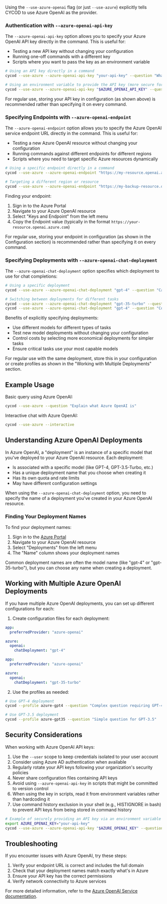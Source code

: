 Using the `--use-azure-openai` flag (or just `--use-azure`) explicitly tells CYCOD to use Azure OpenAI as the provider.

### Authentication with `--azure-openai-api-key`

The `--azure-openai-api-key` option allows you to specify your Azure OpenAI API key directly in the command. This is useful for:

- Testing a new API key without changing your configuration
- Running one-off commands with a different key
- Scripts where you want to pass the key as an environment variable

```bash
# Using an API key directly in a command
cycod --use-azure --azure-openai-api-key "your-api-key" --question "What's the weather like today?"

# Using an environment variable to provide the API key (more secure for scripts)
cycod --use-azure --azure-openai-api-key "$AZURE_OPENAI_API_KEY" --question "What's the weather like today?"
```

For regular use, storing your API key in configuration (as shown above) is recommended rather than specifying it on every command.

### Specifying Endpoints with `--azure-openai-endpoint`

The `--azure-openai-endpoint` option allows you to specify the Azure OpenAI service endpoint URL directly in the command. This is useful for:

- Testing a new Azure OpenAI resource without changing your configuration
- Running commands against different endpoints for different regions
- Scripts where you need to target specific Azure resources dynamically

```bash
# Using a specific endpoint directly in a command
cycod --use-azure --azure-openai-endpoint "https://my-resource.openai.azure.com" --question "What is Azure OpenAI?"

# Targeting a different region or resource
cycod --use-azure --azure-openai-endpoint "https://my-backup-resource.openai.azure.com" --question "What are the benefits of Azure?"
```

Finding your endpoint:
1. Sign in to the Azure Portal
2. Navigate to your Azure OpenAI resource
3. Select "Keys and Endpoint" from the left menu
4. Copy the Endpoint value (typically in the format `https://your-resource.openai.azure.com`)

For regular use, storing your endpoint in configuration (as shown in the Configuration section) is recommended rather than specifying it on every command.

### Specifying Deployments with `--azure-openai-chat-deployment`

The `--azure-openai-chat-deployment` option specifies which deployment to use for chat completions:

```bash
# Using a specific deployment
cycod --use-azure --azure-openai-chat-deployment "gpt-4" --question "Can you help me design a system?"

# Switching between deployments for different tasks
cycod --use-azure --azure-openai-chat-deployment "gpt-35-turbo" --question "Simple question"
cycod --use-azure --azure-openai-chat-deployment "gpt-4" --question "Complex reasoning task"
```

Benefits of explicitly specifying deployments:

- Use different models for different types of tasks
- Test new model deployments without changing your configuration
- Control costs by selecting more economical deployments for simpler tasks
- Ensure critical tasks use your most capable models

For regular use with the same deployment, store this in your configuration or create profiles as shown in the "Working with Multiple Deployments" section.

## Example Usage

Basic query using Azure OpenAI:

```bash title="Basic query"
cycod --use-azure --question "Explain what Azure OpenAI is"
```

Interactive chat with Azure OpenAI:

```bash title="Interactive chat"
cycod --use-azure --interactive
```

## Understanding Azure OpenAI Deployments

In Azure OpenAI, a "deployment" is an instance of a specific model that you've deployed to your Azure OpenAI resource. Each deployment:

- Is associated with a specific model (like GPT-4, GPT-3.5-Turbo, etc.)
- Has a unique deployment name that you choose when creating it
- Has its own quota and rate limits 
- May have different configuration settings

When using the `--azure-openai-chat-deployment` option, you need to specify the name of a deployment you've created in your Azure OpenAI resource.

### Finding Your Deployment Names

To find your deployment names:

1. Sign in to the [Azure Portal](https://portal.azure.com)
2. Navigate to your Azure OpenAI resource
3. Select "Deployments" from the left menu
4. The "Name" column shows your deployment names

Common deployment names are often the model name (like "gpt-4" or "gpt-35-turbo"), but you can choose any name when creating a deployment.

## Working with Multiple Azure OpenAI Deployments

If you have multiple Azure OpenAI deployments, you can set up different configurations for each:

1. Create configuration files for each deployment:

```yaml title="azure-gpt4.yaml (in .cycod/profiles directory)"
app:
  preferredProvider: "azure-openai"

azure:
  openai:
    chatDeployment: "gpt-4"
```

```yaml title="azure-gpt35.yaml (in .cycod/profiles directory)"
app:
  preferredProvider: "azure-openai"

azure:
  openai:
    chatDeployment: "gpt-35-turbo"
```

2. Use the profiles as needed:

```bash
# Use GPT-4 deployment
cycod --profile azure-gpt4 --question "Complex question requiring GPT-4"

# Use GPT-3.5 deployment
cycod --profile azure-gpt35 --question "Simple question for GPT-3.5"
```

## Security Considerations

When working with Azure OpenAI API keys:

1. Use the `--user` scope to keep credentials isolated to your user account
2. Consider using Azure AD authentication when available
3. Regularly rotate your API keys following your organization's security policies
4. Never share configuration files containing API keys
5. Avoid using `--azure-openai-api-key` in scripts that might be committed to version control
6. When using the key in scripts, read it from environment variables rather than hardcoding it
7. Use command history exclusion in your shell (e.g., HISTIGNORE in bash) to prevent API keys from being stored in command history

```bash
# Example of securely providing an API key via an environment variable
export AZURE_OPENAI_KEY="your-api-key"
cycod --use-azure --azure-openai-api-key "$AZURE_OPENAI_KEY" --question "Your question"
```

## Troubleshooting

If you encounter issues with Azure OpenAI, try these steps:

1. Verify your endpoint URL is correct and includes the full domain
2. Check that your deployment names match exactly what's in Azure
3. Ensure your API key has the correct permissions
4. Verify network connectivity to Azure services

For more detailed information, refer to the [Azure OpenAI Service documentation](https://learn.microsoft.com/en-us/azure/ai-services/openai/).